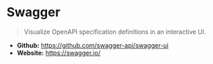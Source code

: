 # Swagger
> Visualize OpenAPI specification definitions in an interactive UI.

* **Github:** https://github.com/swagger-api/swagger-ui
* **Website:** https://swagger.io/